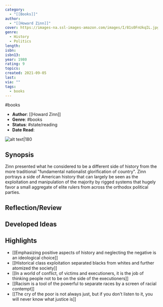 ```yaml
---
category:
  - "[[Books]]"
author:
  - "[[Howard Zinn]]"
cover: https://images-na.ssl-images-amazon.com/images/I/81s0FnUkqIL.jpg
genre:
  - History
  - Politics
length: 
isbn: 
isbn13: 
year: 1980
rating: 9
topics: 
created: 2021-09-05
last: 
via: ""
tags:
  - books
---
```

#books

- **Author**:  [[Howard Zinn]]
- **Genre**: #books
- **Status**: #state/reading 
- **Date Read**:

![alt text|180](https://images-na.ssl-images-amazon.com/images/I/81s0FnUkqIL.jpg)

## Synopsis

Zinn presented what he considered to be a different side of history from the more traditional "fundamental nationalist glorification of country". Zinn portrays a side of American history that can largely be seen as the exploitation and manipulation of the majority by rigged systems that hugely favor a small aggregate of elite rulers from across the orthodox political parties. 

## Reflection/Review


## Developed Ideas


## Highlights

- [[Emphasizing positive aspects of history and neglecting the negative is an ideological choice]]
- [[Historical class exploitation separated blacks from whites and further atomized the society]]
- [[In a world of conflict, of victims and executioners, it is the job of thinking people not to be on the side of the executioners]]
- [[Racism is a tool of the powerful to separate races by a screen of racial contempt]]
- [[The cry of the poor is not always just, but if you don't listen to it, you will never know what justice is]]

